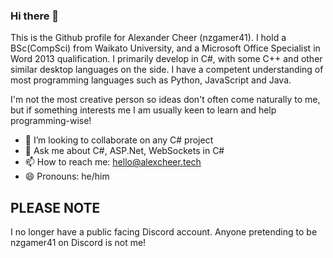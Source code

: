 ### Hi there 👋
This is the Github profile for Alexander Cheer (nzgamer41). I hold a BSc(CompSci) from Waikato University, and a Microsoft Office Specialist in Word 2013 qualification. I primarily develop in C#, with some C++ and other similar desktop languages on the side. I have a competent understanding of most programming languages such as Python, JavaScript and Java.

I'm not the most creative person so ideas don't often come naturally to me, but if something interests me I am usually keen to learn and help programming-wise!

- 👯 I’m looking to collaborate on any C# project
- 💬 Ask me about C#, ASP.Net, WebSockets in C#
- 📫 How to reach me: hello@alexcheer.tech
- 😄 Pronouns: he/him

## PLEASE NOTE
I no longer have a public facing Discord account. Anyone pretending to be nzgamer41 on Discord is not me!

<!--
**nzgamer41/nzgamer41** is a ✨ _special_ ✨ repository because its `README.md` (this file) appears on your GitHub profile.

Here are some ideas to get you started:

- 🔭 I’m currently working on ...
- 🌱 I’m currently learning ...
- 👯 I’m looking to collaborate on ...
- 🤔 I’m looking for help with ...
- 💬 Ask me about ...
- 📫 How to reach me: ...
- 😄 Pronouns: ...
- ⚡ Fun fact: ...
-->
